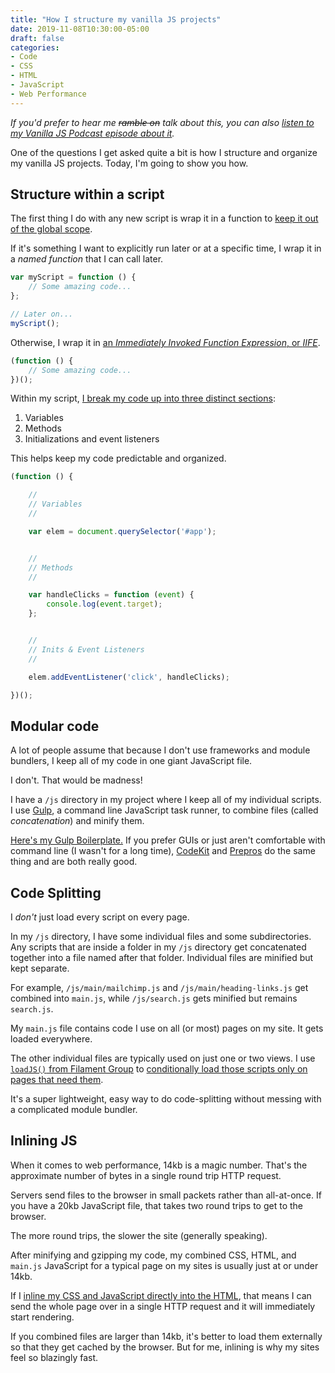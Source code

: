 ```yaml
---
title: "How I structure my vanilla JS projects"
date: 2019-11-08T10:30:00-05:00
draft: false
categories:
- Code
- CSS
- HTML
- JavaScript
- Web Performance
---
```


*If you'd prefer to hear me ~~ramble on~~ talk about this, you can also [listen to my Vanilla JS Podcast episode about it](https://vanillajspodcast.com/how-i-structure-my-vanilla-js-projects/).*

One of the questions I get asked quite a bit is how I structure and organize my vanilla JS projects. Today, I'm going to show you how.

## Structure within a script

The first thing I do with any new script is wrap it in a function to [keep it out of the global scope](/keeping-your-javascript-out-of-the-global-scope-and-why-you-want-to/).

If it's something I want to explicitly run later or at a specific time, I wrap it in a *named function* that I can call later.

```js
var myScript = function () {
	// Some amazing code...
};

// Later on...
myScript();
```

Otherwise, I wrap it in [an *Immediately Invoked Function Expression*, or *IIFE*](https://vanillajstoolkit.com/boilerplates/iife/).

```js
(function () {
    // Some amazing code...
})();
```

Within my script, [I break my code up into three distinct sections](/how-i-structure-my-javascript-plugins/):

1. Variables
2. Methods
3. Initializations and event listeners

This helps keep my code predictable and organized.

```js
(function () {

	//
	// Variables
	//

	var elem = document.querySelector('#app');


	//
	// Methods
	//

	var handleClicks = function (event) {
		console.log(event.target);
	};


	//
	// Inits & Event Listeners
	//

	elem.addEventListener('click', handleClicks);

})();
```

## Modular code

A lot of people assume that because I don't use frameworks and module bundlers, I keep all of my code in one giant JavaScript file.

I don't. That would be madness!

I have a `/js` directory in my project where I keep all of my individual scripts. I use [Gulp](https://gulpjs.com/), a command line JavaScript task runner, to combine files (called *concatenation*) and minify them.

[Here's my Gulp Boilerplate.](https://github.com/cferdinandi/gulp-boilerplate) If you prefer GUIs or just aren't comfortable with command line (I wasn't for a long time), [CodeKit](https://codekitapp.com/) and [Prepros](https://prepros.io/) do the same thing and are both really good.

## Code Splitting

I *don't* just load every script on every page.

In my `/js` directory, I have some individual files and some subdirectories. Any scripts that are inside a folder in my `/js` directory get concatenated together into a file named after that folder. Individual files are minified but kept separate.

For example, `/js/main/mailchimp.js` and `/js/main/heading-links.js` get combined into `main.js`, while `/js/search.js` gets minified but remains `search.js`.

My `main.js` file contains code I use on all (or most) pages on my site. It gets loaded everywhere.

The other individual files are typically used on just one or two views. I use [`loadJS()` from Filament Group](https://github.com/filamentgroup/loadJS) to [conditionally load those scripts only on pages that need them](code-splitting-with-vanilla-js/).

It's a super lightweight, easy way to do code-splitting without messing with a complicated module bundler.

## Inlining JS

When it comes to web performance, 14kb is a magic number. That's the approximate number of bytes in a single round trip HTTP request.

Servers send files to the browser in small packets rather than all-at-once. If you have a 20kb JavaScript file, that takes two round trips to get to the browser.

The more round trips, the slower the site (generally speaking).

After minifying and gzipping my code, my combined CSS, HTML, and `main.js` JavaScript for a typical page on my sites is usually just at or under 14kb.

If I [inline my CSS and JavaScript directly into the HTML](inlining-literally-everything-for-better-performance/), that means I can send the whole page over in a single HTTP request and it will immediately start rendering.

If you combined files are larger than 14kb, it's better to load them externally so that they get cached by the browser. But for me, inlining is why my sites feel so blazingly fast.